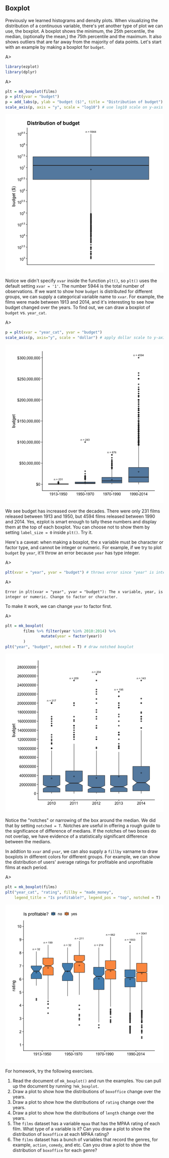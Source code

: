 ## Boxplot

Previously we learned histograms and density plots. When visualizing 
the distribution of a continuous variable, there's yet another type of plot we 
can use, the boxplot. A boxplot shows the minimum, the 25th percentile, the median, (optionally the mean,) the 75th percentile and the maximum. It also shows outliers that are far away from the majority of data points. Let's start with an example by making a boxplot for `budget`.

A>
```r
library(ezplot)
library(dplyr)
```

A>
```r
plt = mk_boxplot(films)
p = plt(yvar = "budget")
p = add_labs(p, ylab = "budget ($)", title = "Distribution of budget") 
scale_axis(p, axis = "y", scale = "log10") # use log10 scale on y-axis
```

![Distribution of budget](images/boxplot_budget-1.png)

Notice we didn't specify `xvar` inside the function `plt()`, so `plt()` uses
the default setting `xvar = '1'`. The number 5944 is the total number of 
observations. If we want to show how `budget` is distributed for different groups, we can supply a categorical variable name to `xvar`. For example, the films were made between 1913 and 2014, and it's interesting to see how 
budget changed over the years. To find out, we can draw a boxplot of `budget` 
vs. `year_cat`. 

A>
```r
p = plt(xvar = "year_cat", yvar = "budget")
scale_axis(p, axis="y", scale = "dollar") # apply dollar scale to y-axis 
```

![Distribution of budget over the decades](images/boxplot_bt_vs_year_cat_p1-1.png)

We see budget has increased over the decades. There were only 231 films released between 1913 and 1950, but 4594 films released between 1990 and 2014. Yes, 
ezplot is smart enough to tally these numbers and display them at the top of 
each boxplot. You can choose not to show them by setting `label_size = 0` inside
`plt()`. Try it.  

Here's a caveat: when making a boxplot, the x variable must be character or factor type, and cannot be integer or numeric. For example, if we try to plot `budget` by `year`,  it'll throw an error because `year` has type integer.

A>
```r
plt(xvar = "year", yvar = "budget") # throws error since "year" is integer
```
A>
```
Error in plt(xvar = "year", yvar = "budget"): The x variable, year, is integer or numeric. Change to factor or character.
```

To make it work, we can change `year` to factor first. 

A>
```r
plt = mk_boxplot(
        films %>% filter(year %in% 2010:2014) %>% 
                mutate(year = factor(year))
        )
plt("year", "budget", notched = T) # draw notched boxplot
```

![Distribution of budget 2010 - 2014](images/boxplot_bt_vs_year_p1-1.png)

Notice the "notches" or narrowing of the box around the median. We did that by 
setting `notched = T`. Notches are useful in offering a rough guide to the significance of difference of medians. If the notches of two boxes do not overlap, we have evidence of a statistically significant difference between the medians.

In addtion to `xvar` and `yvar`, we can also supply a `fillby` varname to
draw boxplots in different colors for different groups. For example, we can show the distribution of users' average ratings for profitable and unprofitable films at each period.

A>
```r
plt = mk_boxplot(films)
plt("year_cat", "rating", fillby = "made_money", 
    legend_title = "Is profitable?", legend_pos = "top", notched = T)
```

![Distribution of avg ratings, profitable vs. unprofitable films.](images/boxplot_rating_vs_year_cat_by_made_money-1.png)

For homework, try the following exercises.

1. Read the document of `mk_boxplot()` and run the examples. You can pull up the document by running `?mk_boxplot`. 
2. Draw a plot to show how the distributions of `boxoffice` change over the years.
3. Draw a plot to show how the distributions of `rating` change over the years.
4. Draw a plot to show how the distributions of `length` change over the years.
5. The `films` dataset has a variable `mpaa` that has the MPAA rating of each 
film. What type of a variable is it? Can you draw a plot to show the 
distribution of `boxoffice` at each MPAA rating?
6. The `films` dataset has a bunch of variables that record the genres, 
for example, `action`, `comedy`, and etc. Can you draw a plot to show the 
distribution of `boxoffice` for each genre?
